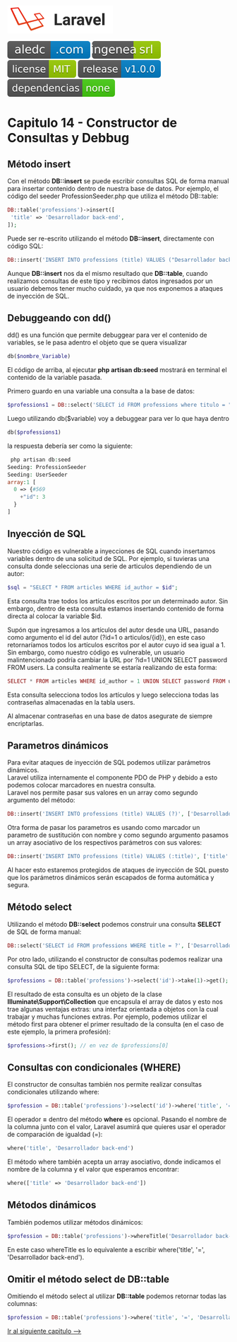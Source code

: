 ![Laravel](https://raw.githubusercontent.com/aledc7/Laravel/master/pirullo.png "Aledc.com")

[![aledc.com](https://github.com/aledc7/Scrum-Certification/blob/master/recursos/aledc.com.svg)](https://aledc.com)
[![ingenea.com.ar](https://github.com/aledc7/Scrum-Certification/blob/master/recursos/ingenea.svg)](http://ingenea.com.ar)
[![License](https://github.com/aledc7/Scrum-Certification/blob/master/recursos/mit-license.svg)](https://aledc.com)
[![GitHub release](https://github.com/aledc7/Scrum-Certification/blob/master/recursos/release.svg)](https://aledc.com)
[![Dependencies](https://github.com/aledc7/Scrum-Certification/blob/master/recursos/dependencias-none.svg)](https://aledc.com)

# Capitulo 14 - Constructor de Consultas y Debbug


## Método insert
Con el método __DB::insert__ se puede escribir consultas SQL de forma manual para insertar contenido dentro de nuestra base de datos. Por ejemplo, el código del seeder ProfessionSeeder.php que utiliza el método DB::table:

```php
DB::table('professions')->insert([
 'title' => 'Desarrollador back-end',
]);
````

Puede ser re-escrito utilizando el método __DB::insert__, directamente con código SQL:
```php
DB::insert('INSERT INTO professions (title) VALUES ("Desarrollador back-end")');

````

Aunque __DB::insert__ nos da el mismo resultado que __DB::table__, cuando realizamos consultas de este tipo y recibimos datos ingresados por un usuario debemos tener mucho cuidado, ya que nos exponemos a ataques de inyección de SQL.

## Debuggeando con dd()

dd() es una función que permite debuggear para ver el contenido de variables,  se le pasa adentro el objeto que se quera visualizar

```php
db($nombre_Variable)
````
El código de arriba, al ejecutar __php artisan db:seed__  mostrará en terminal el contenido de la variable pasada.

Primero guardo en una variable una consulta a la base de datos:
```php
$professions1 = DB::select('SELECT id FROM professions where titulo = "Desarrollador BackEend"');
````

Luego utilizando db($variable) voy a debuggear para ver lo que haya dentro

```php
db($professions1)
````

la respuesta debería ser como la siguiente:

```php
 php artisan db:seed
Seeding: ProfessionSeeder
Seeding: UserSeeder
array:1 [
  0 => {#569
    +"id": 3
  }
]
````


## Inyección de SQL
Nuestro código es vulnerable a inyecciones de SQL cuando insertamos variables dentro de una solicitud de SQL. Por ejemplo, si tuvieras una consulta donde seleccionas una serie de articulos dependiendo de un autor:
```php
$sql = "SELECT * FROM articles WHERE id_author = $id";
````

Esta consulta trae todos los artículos escritos por un determinado autor. Sin embargo, dentro de esta consulta estamos insertando contenido de forma directa al colocar la variable $id.

Supón que ingresamos a los artículos del autor desde una URL, pasando como argumento el id del autor (?id=1 o articulos/{id}), en este caso retornaríamos todos los artículos escritos por el autor cuyo id sea igual a 1. Sin embargo, como nuestro código es vulnerable, un usuario malintencionado podría cambiar la URL por ?id=1 UNION SELECT password FROM users. La consulta realmente se estaría realizando de esta forma:
```php
SELECT * FROM articles WHERE id_author = 1 UNION SELECT password FROM users;
````

Esta consulta selecciona todos los artículos y luego selecciona todas las contraseñas almacenadas en la tabla users.

Al almacenar contraseñas en una base de datos asegurate de siempre encriptarlas.

## Parametros dinámicos

Para evitar ataques de inyección de SQL podemos utilizar parámetros dinámicos.  
Laravel utiliza internamente el componente PDO de PHP y debido a esto podemos colocar marcadores en nuestra consulta.  
Laravel nos permite pasar sus valores en un array como segundo argumento del método:
```php
DB::insert('INSERT INTO professions (title) VALUES (?)', ['Desarrollador back-end']);
````

Otra forma de pasar los parametros es usando como marcador un parametro de sustitución con nombre y como segundo argumento pasamos un array asociativo de los respectivos parámetros con sus valores:

```php
DB::insert('INSERT INTO professions (title) VALUES (:title)', ['title' => 'Desarrollador back-end']);
````

Al hacer esto estaremos protegidos de ataques de inyección de SQL puesto que los parámetros dinámicos serán escapados de forma automática y segura.

## Método select
Utilizando el método __DB::select__ podemos construir una consulta __SELECT__ de SQL de forma manual:

```php
DB::select('SELECT id FROM professions WHERE title = ?', ['Desarrollador back-end']);
````

Por otro lado, utilizando el constructor de consultas podemos realizar una consulta SQL de tipo SELECT, de la siguiente forma:

```php
$professions = DB::table('professions')->select('id')->take(1)->get();
````

El resultado de esta consulta es un objeto de la clase __Illuminate\Support\Collection__ que encapsula el array de datos y esto nos trae algunas ventajas extras: una interfaz orientada a objetos con la cual trabajar y muchas funciones extras. Por ejemplo, podemos utilizar el método first para obtener el primer resultado de la consulta (en el caso de este ejemplo, la primera profesión):

```php
$professions->first(); // en vez de $professions[0]
````

## Consultas con condicionales (WHERE)
El constructor de consultas también nos permite realizar consultas condicionales utilizando where:

```php
$profession = DB::table('professions')->select('id')->where('title', '=', 'Desarrollador back-end')->first();
````

El operador __=__ dentro del método __where__ es opcional. Pasando el nombre de la columna junto con el valor, Laravel asumirá que quieres usar el operador de comparación de igualdad (=):

```php
where('title', 'Desarrollador back-end')
````


El método where también acepta un array asociativo, donde indicamos el nombre de la columna y el valor que esperamos encontrar:

```php
where(['title' => 'Desarrollador back-end'])
````


## Métodos dinámicos
También podemos utilizar métodos dinámicos:

```php
$profession = DB::table('professions')->whereTitle('Desarrollador back-end')->first();
````

En este caso whereTitle es lo equivalente a escribir where('title', '=', 'Desarrollador back-end').

## Omitir el método select de DB::table
Omitiendo el método select al utilizar __DB::table__ podemos retornar todas las columnas:

```php
$profession = DB::table('professions')->where('title', '=', 'Desarrollador back-end')->first();
````

[Ir al siguiente capìtulo -->]()
